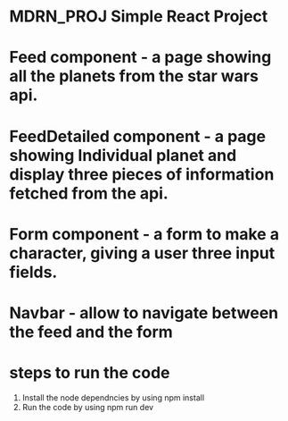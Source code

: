 # MDRN_PROJ Simple React Project

# Feed component - a page showing all the planets from the star wars api.

# FeedDetailed component - a page showing Individual planet and display three pieces of information fetched from the api.

# Form component - a form to make a character, giving a user three input fields.

# Navbar - allow to navigate between the feed and the form


# steps to run the code

1. Install the node dependncies by using npm install
2. Run the code by using npm run dev
